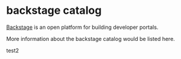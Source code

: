 # backstage catalog

[Backstage](https://backstage.io/) is an open platform for building developer portals.

More information about the backstage catalog would be listed here.

test2
